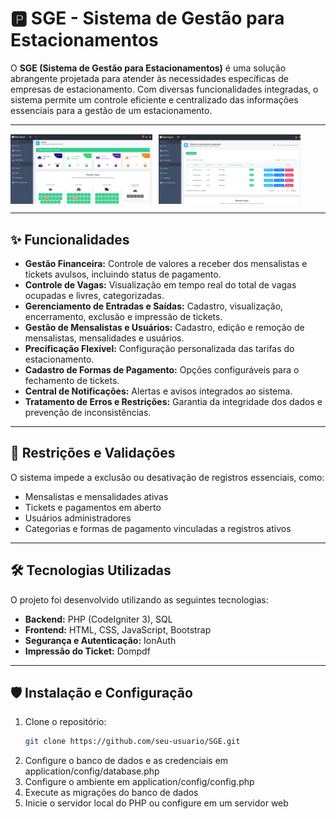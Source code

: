# 🅿️ SGE - Sistema de Gestão para Estacionamentos

O **SGE (Sistema de Gestão para Estacionamentos)** é uma solução abrangente projetada para atender às necessidades específicas de empresas de estacionamento. Com diversas funcionalidades integradas, o sistema permite um controle eficiente e centralizado das informações essenciais para a gestão de um estacionamento.

---

<div style="display: flex;">
  <img src="public/img/home.png" alt="Imagem 1" style="width: 45%; margin-right: 10px;">
  <img src="public/img/estacionar.png" alt="Imagem 2" style="width: 45%;">
</div>

---
## ✨ Funcionalidades  

- **Gestão Financeira:** Controle de valores a receber dos mensalistas e tickets avulsos, incluindo status de pagamento.  
- **Controle de Vagas:** Visualização em tempo real do total de vagas ocupadas e livres, categorizadas.  
- **Gerenciamento de Entradas e Saídas:** Cadastro, visualização, encerramento, exclusão e impressão de tickets.  
- **Gestão de Mensalistas e Usuários:** Cadastro, edição e remoção de mensalistas, mensalidades e usuários.  
- **Precificação Flexível:** Configuração personalizada das tarifas do estacionamento.  
- **Cadastro de Formas de Pagamento:** Opções configuráveis para o fechamento de tickets.  
- **Central de Notificações:** Alertas e avisos integrados ao sistema.  
- **Tratamento de Erros e Restrições:** Garantia da integridade dos dados e prevenção de inconsistências.  

---

## 📝 Restrições e Validações  

O sistema impede a exclusão ou desativação de registros essenciais, como:  

- Mensalistas e mensalidades ativas  
- Tickets e pagamentos em aberto  
- Usuários administradores  
- Categorias e formas de pagamento vinculadas a registros ativos  

---

## 🛠️ Tecnologias Utilizadas  

O projeto foi desenvolvido utilizando as seguintes tecnologias:  

- **Backend:** PHP (CodeIgniter 3), SQL  
- **Frontend:** HTML, CSS, JavaScript, Bootstrap  
- **Segurança e Autenticação:** IonAuth  
- **Impressão do Ticket:** Dompdf  

---

## 🛡️ Instalação e Configuração  

1. Clone o repositório:  
   ```bash
   git clone https://github.com/seu-usuario/SGE.git
2. Configure o banco de dados e as credenciais em application/config/database.php
3. Configure o ambiente em application/config/config.php
4. Execute as migrações do banco de dados
5. Inicie o servidor local do PHP ou configure em um servidor web
